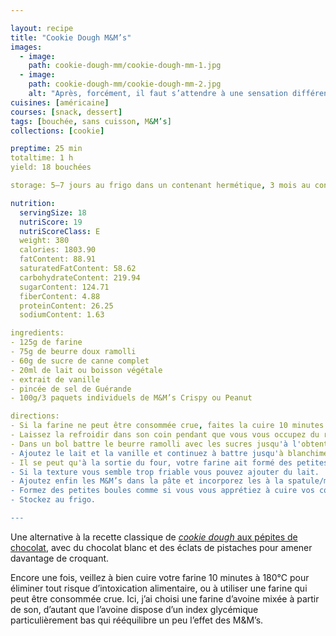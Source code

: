 ```yaml
---

layout: recipe
title: "Cookie Dough M&M’s"
images:
  - image:
    path: cookie-dough-mm/cookie-dough-mm-1.jpg
  - image:
    path: cookie-dough-mm/cookie-dough-mm-2.jpg
    alt: "Après, forcément, il faut s’attendre à une sensation différente du cookie cuit, raison pour laquelle certaines personnes détestent. On est vraiment sur un mélange cru qui n’offre du craquant que grâce aux M&M’s, qu’il faudra bien faire attention de ne pas trop abîmer en les incorporant."
cuisines: [américaine]
courses: [snack, dessert]
tags: [bouchée, sans cuisson, M&M’s]
collections: [cookie]

preptime: 25 min
totaltime: 1 h
yield: 18 bouchées

storage: 5–7 jours au frigo dans un contenant hermétique, 3 mois au congélateur.

nutrition:
  servingSize: 18
  nutriScore: 19
  nutriScoreClass: E
  weight: 380
  calories: 1803.90
  fatContent: 88.91
  saturatedFatContent: 58.62
  carbohydrateContent: 219.94
  sugarContent: 124.71
  fiberContent: 4.88
  proteinContent: 26.25
  sodiumContent: 1.63

ingredients:
- 125g de farine
- 75g de beurre doux ramolli
- 60g de sucre de canne complet
- 20ml de lait ou boisson végétale
- extrait de vanille
- pincée de sel de Guérande 
- 100g/3 paquets individuels de M&M’s Crispy ou Peanut

directions:
- Si la farine ne peut être consommée crue, faites la cuire 10 minutes au four préchauffé à 180°C. Certains la passent au micro-ondes ou cuisent dans une sauteuse, le plus important est qu’elle atteigne une température interne d’au moins 160°C pour éliminer les bactéries. 
- Laissez la refroidir dans son coin pendant que vous vous occupez du reste. 
- Dans un bol battre le beurre ramolli avec les sucres jusqu'à l'obtention d'une crème. 
- Ajoutez le lait et la vanille et continuez à battre jusqu'à blanchiment.
- Il se peut qu'à la sortie du four, votre farine ait formé des petites boules. Celles-ci vont être difficiles à incorporer donc le mieux est de la tamiser plusieurs fois avant de la verser dans le bol. Ajoutez le sel et battez ensuite pour incorporer le tout à la crème.
- Si la texture vous semble trop friable vous pouvez ajouter du lait. 
- Ajoutez enfin les M&M’s dans la pâte et incorporez les à la spatule/maryse – si vous utilisez un robot pâtissier, n’essayez surtout pas de les incorporez à la feuille même à basse vitesse car cela va les réduire quasiment en poudre et vous n’aurez plus aucun craquant.
- Formez des petites boules comme si vous vous apprétiez à cuire vos cookies.
- Stockez au frigo.

---
```


Une alternative à la recette classique de [<i lang="en">cookie dough</i> aux pépites de chocolat](cookie-dough.html), avec du chocolat blanc et des éclats de pistaches pour amener davantage de croquant.

Encore une fois, veillez à bien cuire votre farine 10 minutes à 180°C pour éliminer tout risque d’intoxication alimentaire, ou à utiliser une farine qui peut être consommée crue. Ici, j’ai choisi une farine d’avoine mixée à partir de son, d’autant que l’avoine dispose d’un index glycémique particulièrement bas qui rééquilibre un peu l’effet des M&M’s.